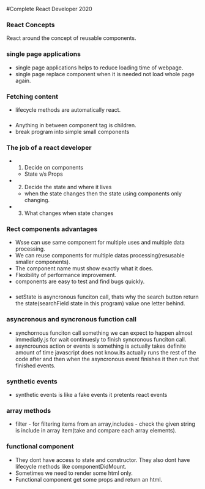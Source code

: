 #Complete React Developer 2020

### React Concepts

React around the concept of reusable components.

### single page applications

- single page applications helps to reduce loading time of webpage.
- single page replace component when it is needed not load whole page again.

### Fetching content

- lifecycle methods are automatically react.

###

- Anything in between component tag is children.
- break program into simple small components

### The job of a react developer

- 1. Decide on components
  - State v/s Props
- 2. Decide the state and where it lives
  - when the state changes then the state using components only changing.
- 3. What changes when state changes

### Rect components advantages

- Wsse can use same component for multiple uses and multiple data processing.
- We can reuse components for multiple datas processing(resusable smaller components).
- The component name must show exactly what it does.
- Flexibility of performance improvement.
- components are easy to test and find bugs quickly.

###

- setState is asyncronous funciton call, thats why the search button return the state(searchField state in this program) value one letter behind.

### asyncronous and syncronous function call

- synchornous funciton call something we can expect to happen almost immediatly.js for wait continuesly to finish syncronous funciton call.
- asyncrounos action or events is something is actually takes definite amount of time javascript does not know.its actually runs the rest of the code after and then when the asyncronous event finishes it then run that finished events.

### synthetic events

- synthetic events is like a fake events it pretents react events

### array methods

- filter - for filtering items from an array,includes - check the given string is include in array item(take and compare each array elements).

### functional component

- They dont have access to state and constructor. They also dont have lifecycle methods like componentDidMount.
- Sometimes we need to render some html only.
- Functional component get some props and return an html.

